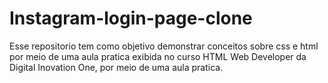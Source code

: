 # Instagram-login-page-clone


Esse repositorio tem como objetivo demonstrar conceitos sobre css e html por meio de uma aula pratica exibida no curso HTML Web Developer da Digital Inovation One, por meio de uma aula pratica.
